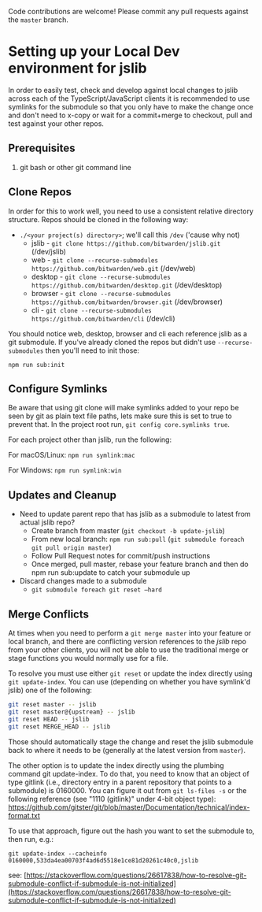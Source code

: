 Code contributions are welcome! Please commit any pull requests against the `master` branch.

# Setting up your Local Dev environment for jslib
In order to easily test, check and develop against local changes to jslib across each of the TypeScript/JavaScript clients it is recommended to use symlinks for the submodule so that you only have to make the change once and don't need to x-copy or wait for a commit+merge to checkout, pull and test against your other repos.

## Prerequisites
1. git bash or other git command line

## Clone Repos
In order for this to work well, you need to use a consistent relative directory structure. Repos should be cloned in the following way:

* `./<your project(s) directory>`; we'll call this `/dev` ('cause why not)
  * jslib - `git clone https://github.com/bitwarden/jslib.git` (/dev/jslib)
  * web - `git clone --recurse-submodules https://github.com/bitwarden/web.git` (/dev/web)
  * desktop - `git clone --recurse-submodules https://github.com/bitwarden/desktop.git` (/dev/desktop)
  * browser - `git clone --recurse-submodules https://github.com/bitwarden/browser.git` (/dev/browser)
  * cli - `git clone --recurse-submodules https://github.com/bitwarden/cli` (/dev/cli)

You should notice web, desktop, browser and cli each reference jslib as a git submodule. If you've already cloned the repos but didn't use `--recurse-submodules` then you'll need to init those:

`npm run sub:init`

## Configure Symlinks
Be aware that using git clone will make symlinks added to your repo be seen by git as plain text file paths, lets make sure this is set to true to prevent that. In the project root run, `git config core.symlinks true`.

For each project other than jslib, run the following:

For macOS/Linux: `npm run symlink:mac`

For Windows: `npm run symlink:win`

## Updates and Cleanup
* Need to update parent repo that has jslib as a submodule to latest from actual jslib repo?
    * Create branch from master (`git checkout -b update-jslib`)
    * From new local branch: `npm run sub:pull` (`git submodule foreach git pull origin master`)
    * Follow Pull Request notes for commit/push instructions
    * Once merged, pull master, rebase your feature branch and then do npm run sub:update to catch your submodule up
* Discard changes made to a submodule
    * `git submodule foreach git reset —hard`


## Merge Conflicts
At times when you need to perform a `git merge master` into your feature or local branch, and there are conflicting version references to the *jslib* repo from your other clients, you will not be able to use the traditional merge or stage functions you would normally use for a file.

To resolve you must use either `git reset` or update the index directly using `git update-index`. You can use (depending on whether you have symlink'd jslib) one of the following:

```bash
git reset master -- jslib
git reset master@{upstream} -- jslib
git reset HEAD -- jslib
git reset MERGE_HEAD -- jslib
```

Those should automatically stage the change and reset the jslib submodule back to where it needs to be (generally at the latest version from `master`).

The other option is to update the index directly using the plumbing command git update-index. To do that, you need to know that an object of type gitlink (i.e., directory entry in a parent repository that points to a submodule) is 0160000. You can figure it out from `git ls-files -s` or the following reference (see "1110 (gitlink)" under 4-bit object type): https://github.com/gitster/git/blob/master/Documentation/technical/index-format.txt

To use that approach, figure out the hash you want to set the submodule to, then run, e.g.:

`git update-index --cacheinfo 0160000,533da4ea00703f4ad6d5518e1ce81d20261c40c0,jslib`

see: [https://stackoverflow.com/questions/26617838/how-to-resolve-git-submodule-conflict-if-submodule-is-not-initialized](https://stackoverflow.com/questions/26617838/how-to-resolve-git-submodule-conflict-if-submodule-is-not-initialized)
